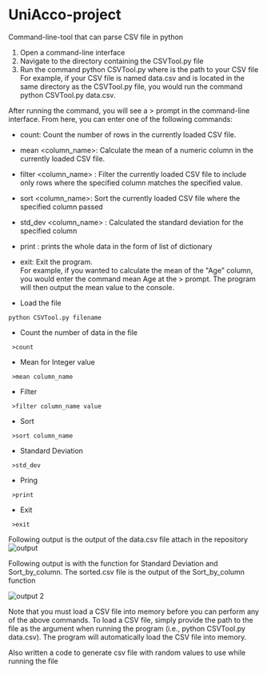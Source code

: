 # UniAcco-project
Command-line-tool that can parse CSV file in python

1. Open a command-line interface
2. Navigate to the directory containing the CSVTool.py file
3. Run the command python CSVTool.py <file> where <file> is the path to your CSV file
For example, if your CSV file is named data.csv and is located in the same directory as the CSVTool.py file, you would run the command python CSVTool.py data.csv.

After running the command, you will see a > prompt in the command-line interface. From here, you can enter one of the following commands:

- count: Count the number of rows in the currently loaded CSV file.<br>
- mean <column_name>: Calculate the mean of a numeric column in the currently loaded CSV file.<br>
- filter <column_name> <value>: Filter the currently loaded CSV file to include only rows where the specified column matches the specified value. <br>
- sort <column_name>: Sort the currently loaded CSV file where the specified column passed
- std_dev <column_name> : Calculated the standard deviation for the specified column
- print : prints the whole data in the form of list of dictionary
- exit: Exit the program.<br>
For example, if you wanted to calculate the mean of the "Age" column, you would enter the command mean Age at the > prompt. The program will then output the mean value to the console.

- Load the file
<pre><code>python CSVTool.py filename
</code></pre>

- Count the number of data in the file
<pre><code> >count
</code></pre>

- Mean for Integer value
<pre><code> >mean column_name
</code></pre>

- Filter 
<pre><code> >filter column_name value
</code></pre>

- Sort
<pre><code> >sort column_name
</code></pre>

- Standard Deviation
<pre><code> >std_dev
</code></pre>

- Pring
<pre><code> >print
</code></pre>
  
- Exit
<pre><code> >exit
</code></pre>

Following output is the output of the data.csv file attach in the repository
![output](https://user-images.githubusercontent.com/76871563/227264008-d5333e0b-771d-4a77-89cc-c16406b04f32.png)
 
Following output is with the function for Standard Deviation and Sort_by_column. The sorted.csv file is the output of the Sort_by_column function 
  
![output 2](https://user-images.githubusercontent.com/76871563/227284320-472817d5-2a77-458b-8005-5d15f30bc451.png)


Note that you must load a CSV file into memory before you can perform any of the above commands. To load a CSV file, simply provide the path to the file as the argument when running the program (i.e., python CSVTool.py data.csv). The program will automatically load the CSV file into memory.

Also written a code to generate csv file with random values to use while running the file
